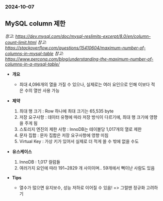 ### 2024-10-07

## MySQL column 제한
*참고: https://dev.mysql.com/doc/mysql-reslimits-excerpt/8.0/en/column-count-limit.html*
*참고: https://stackoverflow.com/questions/15410604/maximum-number-of-columns-in-mysql-table*
*참고: https://www.percona.com/blog/understanding-the-maximum-number-of-columns-in-a-mysql-table/*
- **개요**
  - 최대 4,096개의 열을 가질 수 있으나, 실제로는 여러 요인으로 인해 이보다 적은 수의 열만 사용 가능

- **제약**
  1. 최대 행 크기 : Row 하나에 최대 크기는 65,535 byte
  2. 저장 요구사항 : 데이터 유형에 따라 저장 방식이 다르기에, 최대 행 크기에 영향을 주게 됨
  3. 스토리지 엔진의 제한 사항 : InnoDB는 테이블당 1,017개의 열로 제한
  4. 문자 집합 : 문자 집합은 저장 요구사항에 영향 미침
  5. Virtual Key : 가상 키가 있어서 실제로 더 적게 쓸 수 밖에 없을 수도

- **유스케이스**
  1. InnoDB : 1,017 컬럼들
  2. 여러가지 요인에 따라 191~2829 개 사이이며.. 59개에서 뻑이난 사람도 있음

- **Tips**
  - 열수가 많으면 유지보수, 성능 저하로 이어질 수 있음! => 그럴땐 정규화 고려하기
